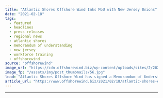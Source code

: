 ```yaml
---
title: "Atlantic Shores Offshore Wind Inks MoU with New Jersey Unions"
date: "2021-02-18"
tags: 
  - featured
  - headlines
  - press releases
  - regional news
  - atlantic shores
  - memorandum of understanding
  - new jersey
  - workforce training
  - offshorewind
source: "offshorewind"
image_url: "https://cdn.offshorewind.biz/wp-content/uploads/sites/2/2021/02/18154003/Atlantic-Shores-Offshore-Wind-Inks-MoU-with-New-Jersey-Unions.jpg"
image_fp: "/assets/img/post_thumbnails/56.jpg"
lead: "Atlantic Shores Offshore Wind has signed a Memorandum of Understanding (MoU) with six unions"
article_url: "https://www.offshorewind.biz/2021/02/18/atlantic-shores-offshore-wind-inks-mou-with-new-jersey-unions/"
---
```


---
